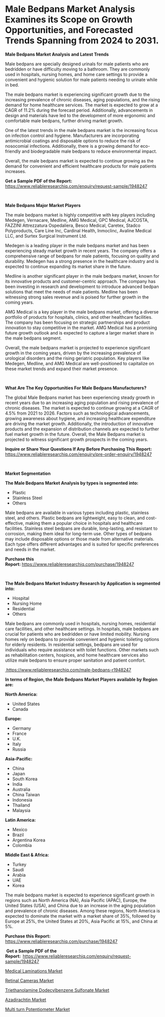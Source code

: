 <p><h1>Male Bedpans Market Analysis Examines its Scope on Growth Opportunities, and Forecasted Trends Spanning from 2024 to 2031.</h1></p><p><strong>Male Bedpans Market Analysis and Latest Trends</strong></p>
<p><p>Male bedpans are specially designed urinals for male patients who are bedridden or have difficulty moving to a bathroom. They are commonly used in hospitals, nursing homes, and home care settings to provide a convenient and hygienic solution for male patients needing to urinate while in bed.</p><p>The male bedpans market is experiencing significant growth due to the increasing prevalence of chronic diseases, aging populations, and the rising demand for home healthcare services. The market is expected to grow at a CAGR of 11.2% during the forecast period. Additionally, advancements in design and materials have led to the development of more ergonomic and comfortable male bedpans, further driving market growth.</p><p>One of the latest trends in the male bedpans market is the increasing focus on infection control and hygiene. Manufacturers are incorporating antimicrobial coatings and disposable options to reduce the risk of nosocomial infections. Additionally, there is a growing demand for eco-friendly and biodegradable male bedpans to reduce environmental impact.</p><p>Overall, the male bedpans market is expected to continue growing as the demand for convenient and efficient healthcare products for male patients increases.</p></p>
<p><strong>Get a Sample PDF of the Report:&nbsp;</strong> <a href="https://www.reliableresearchiq.com/enquiry/request-sample/1948247">https://www.reliableresearchiq.com/enquiry/request-sample/1948247</a></p>
<p>&nbsp;</p>
<p><strong>Male Bedpans Major Market Players</strong></p>
<p><p>The male bedpans market is highly competitive with key players including Medegen, Vernacare, Medline, AMG Medical, GPC Medical, AJCOSTA, FAZZINI Attrezzatura Ospedaliera, Besco Medical, Caretex, Stadco Polyproducts, Care Line Inc, Cardinal Health, Inmoclinc, Avaline Medical LLC, and Surtex Surgical Instrument Ltd.</p><p>Medegen is a leading player in the male bedpans market and has been experiencing steady market growth in recent years. The company offers a comprehensive range of bedpans for male patients, focusing on quality and durability. Medegen has a strong presence in the healthcare industry and is expected to continue expanding its market share in the future.</p><p>Medline is another significant player in the male bedpans market, known for its innovative products and customer-centric approach. The company has been investing in research and development to introduce advanced bedpan solutions that meet the needs of male patients. Medline has been witnessing strong sales revenue and is poised for further growth in the coming years.</p><p>AMG Medical is a key player in the male bedpans market, offering a diverse portfolio of products for hospitals, clinics, and other healthcare facilities. The company has been focusing on strategic partnerships and product innovation to stay competitive in the market. AMG Medical has a promising future growth outlook and is expected to capture a larger market share in the male bedpans segment.</p><p>Overall, the male bedpans market is projected to experience significant growth in the coming years, driven by the increasing prevalence of urological disorders and the rising geriatric population. Key players like Medegen, Medline, and AMG Medical are well-positioned to capitalize on these market trends and expand their market presence.</p></p>
<p>&nbsp;</p>
<p><strong>What Are The Key Opportunities For Male Bedpans Manufacturers?</strong></p>
<p><p>The global Male Bedpans market has been experiencing steady growth in recent years due to an increasing aging population and rising prevalence of chronic diseases. The market is expected to continue growing at a CAGR of 4.5% from 2021 to 2026. Factors such as technological advancements, growing awareness about hygiene, and increasing healthcare expenditure are driving the market growth. Additionally, the introduction of innovative products and the expansion of distribution channels are expected to further fuel market growth in the future. Overall, the Male Bedpans market is projected to witness significant growth prospects in the coming years.</p></p>
<p><strong>Inquire or Share Your Questions If Any Before Purchasing This Report:</strong> <a href="https://www.reliableresearchiq.com/enquiry/pre-order-enquiry/1948247">https://www.reliableresearchiq.com/enquiry/pre-order-enquiry/1948247</a></p>
<p>&nbsp;</p>
<p><strong>Market Segmentation</strong></p>
<p><strong>The Male Bedpans Market Analysis by types is segmented into:</strong></p>
<p><ul><li>Plastic</li><li>Stainless Steel</li><li>Others</li></ul></p>
<p><p>Male bedpans are available in various types including plastic, stainless steel, and others. Plastic bedpans are lightweight, easy to clean, and cost-effective, making them a popular choice in hospitals and healthcare facilities. Stainless steel bedpans are durable, long-lasting, and resistant to corrosion, making them ideal for long-term use. Other types of bedpans may include disposable options or those made from alternative materials. Each type offers different advantages and is suited for specific preferences and needs in the market.</p></p>
<p><strong>Purchase this Report:&nbsp;</strong><a href="https://www.reliableresearchiq.com/purchase/1948247">https://www.reliableresearchiq.com/purchase/1948247</a></p>
<p>&nbsp;</p>
<p><strong>The Male Bedpans Market Industry Research by Application is segmented into:</strong></p>
<p><ul><li>Hospital</li><li>Nursing Home</li><li>Residential</li><li>Others</li></ul></p>
<p><p>Male bedpans are commonly used in hospitals, nursing homes, residential care facilities, and other healthcare settings. In hospitals, male bedpans are crucial for patients who are bedridden or have limited mobility. Nursing homes rely on bedpans to provide convenient and hygienic toileting options for elderly residents. In residential settings, bedpans are used for individuals who require assistance with toilet functions. Other markets such as rehabilitation centers, hospices, and home healthcare services also utilize male bedpans to ensure proper sanitation and patient comfort.</p></p>
<p><a href="https://www.reliableresearchiq.com/male-bedpans-r1948247">&nbsp;https://www.reliableresearchiq.com/male-bedpans-r1948247</a></p>
<p><strong>In terms of Region, the Male Bedpans Market Players available by Region are:</strong></p>
<p>
    <p> <strong> North America: </strong>
        <ul>
            <li>United States</li>
            <li>Canada</li>
        </ul>
        </p> 
    <p> <strong> Europe: </strong>
        <ul>
            <li>Germany</li>
            <li>France</li>
            <li>U.K.</li>
            <li>Italy</li>
            <li>Russia</li>
        </ul>
        </p> 
    <p> <strong> Asia-Pacific: </strong>
        <ul>
            <li>China</li>
            <li>Japan</li>
            <li>South Korea</li>
            <li>India</li>
            <li>Australia</li>
            <li>China Taiwan</li>
            <li>Indonesia</li>
            <li>Thailand</li>
            <li>Malaysia</li>
        </ul>
        </p> 
    <p> <strong> Latin America: </strong>
        <ul>
            <li>Mexico</li>
            <li>Brazil</li>
            <li>Argentina Korea</li>
            <li>Colombia</li>
        </ul>
        </p> 
    <p> <strong> Middle East & Africa: </strong>
        <ul>
            <li>Turkey</li>
            <li>Saudi</li>
            <li>Arabia</li>
            <li>UAE</li>
            <li>Korea</li>
        </ul>
    </p>
    </p>
<p><p>The male bedpans market is expected to experience significant growth in regions such as North America (NA), Asia Pacific (APAC), Europe, the United States (USA), and China due to an increase in the aging population and prevalence of chronic diseases. Among these regions, North America is expected to dominate the market with a market share of 35%, followed by Europe at 25%, the United States at 20%, Asia Pacific at 15%, and China at 5%.</p></p>
<p><strong>Purchase this Report: </strong><a href="https://www.reliableresearchiq.com/purchase/1948247">https://www.reliableresearchiq.com/purchase/1948247</a></p>
<p>&nbsp;<strong>Get a Sample PDF of the Report:&nbsp;&nbsp;</strong><a href="https://www.reliableresearchiq.com/enquiry/request-sample/1948247">https://www.reliableresearchiq.com/enquiry/request-sample/1948247</a></p>
<p><strong></strong></p>
<p><p><a href="https://github.com/hrhzhypq19/Market-Research-Report-List-1/blob/main/medical-laminations-market.md">Medical Laminations Market</a></p><p><a href="https://github.com/kishanagarner91/Market-Research-Report-List-1/blob/main/retinal-cameras-market.md">Retinal Cameras Market</a></p><p><a href="https://www.linkedin.com/pulse/analyzing-triethanolamine-dodecylbenzene-sulfonate-market-dynamics-p3npe?trackingId=tWPdivoKS0udIel21gg69w%3D%3D">Triethanolamine Dodecylbenzene Sulfonate Market</a></p><p><a href="https://www.linkedin.com/pulse/global-azadirachtin-market-size-expected-reach-cagr-79-jylue?trackingId=14el5YInQb2OgWDUIKAh2g%3D%3D">Azadirachtin Market</a></p><p><a href="https://medium.com/@ralphyoung1949/multi-turn-potentiometer-market-investigation-industry-evolution-and-forecast-till-2031-44d7b5779ef7">Multi turn Potentiometer Market</a></p></p>